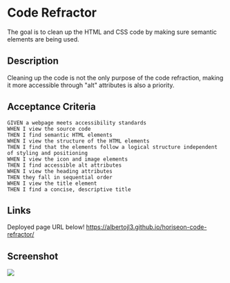 # Code Refractor 
The goal is to clean up the HTML and CSS code by making sure semantic elements are being used.
## Description
Cleaning up the code is not the only purpose of the code refraction, making it more accessible through "alt" attributes is also a priority. 
## Acceptance Criteria
```
GIVEN a webpage meets accessibility standards
WHEN I view the source code
THEN I find semantic HTML elements
WHEN I view the structure of the HTML elements
THEN I find that the elements follow a logical structure independent of styling and positioning
WHEN I view the icon and image elements
THEN I find accessible alt attributes
WHEN I view the heading attributes
THEN they fall in sequential order
WHEN I view the title element
THEN I find a concise, descriptive title
```
## Links 
Deployed page URL below! 
https://albertojl3.github.io/horiseon-code-refractor/
## Screenshot
![](https://file%2B.vscode-resource.vscode-cdn.net/Users/aj/Desktop/Screen%20Shot%202022-09-28%20at%2010.21.10%20PM.png?version%3D1664418184945)